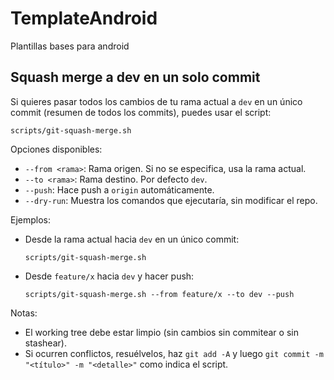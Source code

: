 # TemplateAndroid
Plantillas bases para android

## Squash merge a dev en un solo commit

Si quieres pasar todos los cambios de tu rama actual a `dev` en un único commit (resumen de todos los commits), puedes usar el script:

```
scripts/git-squash-merge.sh
```

Opciones disponibles:
- `--from <rama>`: Rama origen. Si no se especifica, usa la rama actual.
- `--to <rama>`: Rama destino. Por defecto `dev`.
- `--push`: Hace push a `origin` automáticamente.
- `--dry-run`: Muestra los comandos que ejecutaría, sin modificar el repo.

Ejemplos:
- Desde la rama actual hacia `dev` en un único commit:
  ```
  scripts/git-squash-merge.sh
  ```
- Desde `feature/x` hacia `dev` y hacer push:
  ```
  scripts/git-squash-merge.sh --from feature/x --to dev --push
  ```

Notas:
- El working tree debe estar limpio (sin cambios sin commitear o sin stashear).
- Si ocurren conflictos, resuélvelos, haz `git add -A` y luego
  `git commit -m "<título>" -m "<detalle>"` como indica el script.

